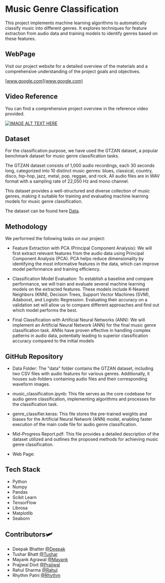 
# Music Genre Classification

This project implements machine learning algorithms to automatically classify music into different genres. It explores techniques for feature extraction from audio data and training models to identify genres based on these features.


## WebPage

Visit our project website for a detailed overview of the materials and a comprehensive understanding of the project goals and objectives.

[www.google.com](www.google.com)
## Video Reference

You can find a comprehensive project overview in the reference video provided.

[![IMAGE ALT TEXT HERE](https://img.youtube.com/vi/Q0QwvZKG_6Q/0.jpg)](https://www.youtube.com/watch?v=Q0QwvZKG_6Q)
## Dataset

For the classification purpose, we have used the GTZAN dataset, a popular benchmark dataset for music genre classification tasks.

The GTZAN dataset consists of 1,000 audio recordings, each 30 seconds long, categorized into 10 distinct music genres: blues, classical, country, disco, hip-hop, jazz, metal, pop, reggae, and rock. All audio files are in WAV format with a sampling rate of 22,050 Hz and mono channel.

This dataset provides a well-structured and diverse collection of music genres, making it suitable for training and evaluating machine learning models for music genre classification.

The dataset can be found here [Data](https://github.com/crgoku7/MusicGenreClassification/tree/main/Data).
## Methodology

We performed the following tasks on our project:
- Feature Extraction with PCA (Principal Component Analysis): We will first extract relevant features from the audio data using Principal Component Analysis (PCA). PCA helps reduce dimensionality by identifying the most informative features in the data, which can improve model performance and training efficiency.

- Classification Model Evaluation: To establish a baseline and compare performance, we will train and evaluate several machine learning models on the extracted features. These models include K-Nearest Neighbors (KNN), Decision Trees, Support Vector Machines (SVM), Adaboost, and Logistic Regression. Evaluating their accuracy on a validation set will allow us to compare different approaches and find out which model performs the best.

- Final Classification with Artificial Neural Networks (ANN): We will implement an Artificial Neural Network (ANN) for the final music genre classification task. ANNs have proven effective in handling complex patterns in audio data, potentially leading to superior classification accuracy compared to the initial models
## GitHub Repository

- Data Folder: The "data" folder contains the GTZAN dataset, including two CSV files with audio features for various genres. Additionally, it houses sub-folders containing audio files and their corresponding waveform images.

- music_classification.ipynb: This file serves as the core codebase for audio genre classification, implementing algorithms and processes for the classification task.

- genre_classifier.keras: This file stores the pre-trained weights and biases for the Artificial Neural Network (ANN) model, enabling faster execution of the main code file for audio genre classification.

- Mid-Progress Report.pdf: This file provides a detailed description of the dataset utilized and outlines the proposed methods for achieving music genre classification.

- Web Page: 
## Tech Stack

- Python
- Numpy
- Pandas
- Scikit Learn
- TensorFlow
- Librosa
- Matplotlib
- Seaborn
## Contributors🛩️

- Deepak Bhatter [@Deepak](https://www.linkedin.com/in/deepak-bhatter5512?lipi=urn%3Ali%3Apage%3Ad_flagship3_profile_view_base_contact_details%3BoCYT3PQmTJKYeWeOME6%2BdA%3D%3D)
- Tushar Bhatt [@Tushar](https://www.linkedin.com/in/tushar-bhatt-6031a5253?lipi=urn%3Ali%3Apage%3Ad_flagship3_profile_view_base_contact_details%3BzitutbMqTRShyjk8F6UWAA%3D%3D)
- Mayank Agrawal [@Mayank](https://www.linkedin.com/in/mayank-agrawal-030436245?lipi=urn%3Ali%3Apage%3Ad_flagship3_profile_view_base_contact_details%3BWI5O3L9mSg25QSV5SmeBCQ%3D%3D)
- Prajjwal Dixit [@Prajjwal](https://www.linkedin.com/in/prajjwal-dixit-713592289?lipi=urn%3Ali%3Apage%3Ad_flagship3_profile_view_base_contact_details%3BeFX0MtOKRI63FgKQtPUx2Q%3D%3D)
- Rahul Sharma [@Rahul](https://www.linkedin.com/in/rahul-sharma-8bb270259?lipi=urn%3Ali%3Apage%3Ad_flagship3_profile_view_base_contact_details%3BnrhobKq%2FQQi3eOf8lKuWdQ%3D%3D)
- Rhythm Patni [@Rhythm](https://www.linkedin.com/in/rhythm-patni-4a7562277?lipi=urn%3Ali%3Apage%3Ad_flagship3_profile_view_base_contact_details%3B6BkKYwfST5uRpiNdXVRmsA%3D%3D)